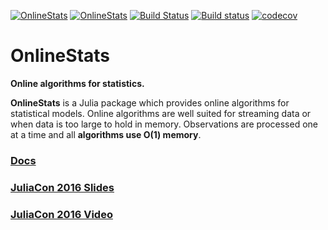 [![OnlineStats](http://pkg.julialang.org/badges/OnlineStats_0.5.svg)](http://pkg.julialang.org/?pkg=OnlineStats)
[![OnlineStats](http://pkg.julialang.org/badges/OnlineStats_0.4.svg)](http://pkg.julialang.org/?pkg=OnlineStats&ver=0.4)
[![Build Status](https://travis-ci.org/joshday/OnlineStats.jl.svg)](https://travis-ci.org/joshday/OnlineStats.jl)
[![Build status](https://ci.appveyor.com/api/projects/status/x2t1ey2sgbmow1a4/branch/master?svg=true)](https://ci.appveyor.com/project/joshday/onlinestats-jl/branch/master)
[![codecov](https://codecov.io/gh/joshday/OnlineStats.jl/branch/master/graph/badge.svg)](https://codecov.io/gh/joshday/OnlineStats.jl)



# OnlineStats

**Online algorithms for statistics.**

**OnlineStats** is a Julia package which provides online algorithms for statistical models.  Online algorithms are well suited for streaming data or when data is too large to hold in memory.  Observations are processed one at a time and all **algorithms use O(1) memory**.


### [Docs](https://joshday.github.io/OnlineStats.jl/)

### [JuliaCon 2016 Slides](https://github.com/joshday/OnlineStats_JuliaCon2016/blob/master/OnlineStats%20JuliaCon2016.ipynb)

### [JuliaCon 2016 Video](https://www.youtube.com/watch?v=3PpleRjaqeQ)
